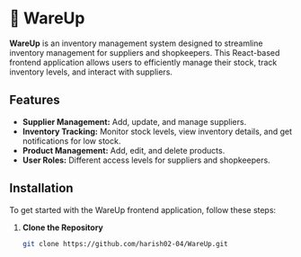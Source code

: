 # 🛒 WareUp

**WareUp** is an inventory management system designed to streamline inventory management for suppliers and shopkeepers. This React-based frontend application allows users to efficiently manage their stock, track inventory levels, and interact with suppliers.

## Features

- **Supplier Management:** Add, update, and manage suppliers.
- **Inventory Tracking:** Monitor stock levels, view inventory details, and get notifications for low stock.
- **Product Management:** Add, edit, and delete products.
- **User Roles:** Different access levels for suppliers and shopkeepers.

## Installation

To get started with the WareUp frontend application, follow these steps:

1. **Clone the Repository**

   ```bash
   git clone https://github.com/harish02-04/WareUp.git
